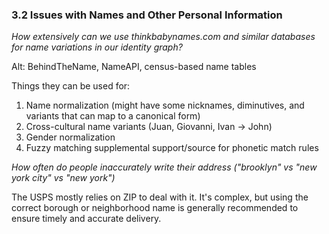 ### 3.2 Issues with Names and Other Personal Information

*How extensively can we use thinkbabynames.com and similar databases for name variations in our identity graph?*

Alt: BehindTheName, NameAPI, census-based name tables

Things they can be used for:
1. Name normalization (might have some nicknames, diminutives, and variants that can map to a canonical form)
2. Cross-cultural name variants (Juan, Giovanni, Ivan -> John)
3. Gender normalization
4. Fuzzy matching supplemental support/source for phonetic match rules

*How often do people inaccurately write their address ("brooklyn" vs "new york city" vs "new york")*

The USPS mostly relies on ZIP to deal with it. It's complex, but using the correct borough or neighborhood name is generally recommended to ensure timely and accurate delivery.
